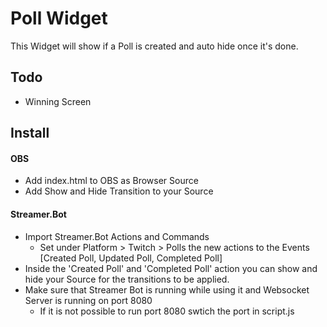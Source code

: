 # Poll Widget
This Widget will show if a Poll is created and auto hide once it's done.

## Todo
- Winning Screen

## Install
#### OBS
- Add index.html to OBS as Browser Source
- Add Show and Hide Transition to your Source 

#### Streamer.Bot
- Import Streamer.Bot Actions and Commands
  - Set under Platform > Twitch > Polls the new actions to the Events [Created Poll, Updated Poll, Completed Poll]
- Inside the 'Created Poll' and 'Completed Poll' action you can show and hide your Source for the transitions to be applied.
- Make sure that Streamer Bot is running while using it and Websocket Server is running on port 8080
  - If it is not possible to run port 8080 swtich the port in script.js 



